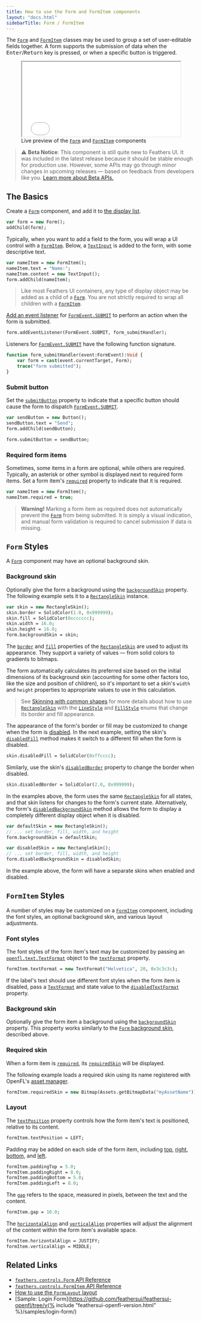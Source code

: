 ```yaml
---
title: How to use the Form and FormItem components
layout: "docs.html"
sidebarTitle: Form / FormItem
---
```


The [`Form`](https://api.feathersui.com/current/feathers/controls/Form.html) and [`FormItem`](https://api.feathersui.com/current/feathers/controls/FormItem.html) classes may be used to group a set of user-editable fields together. A form supports the submission of data when the <kbd>Enter</kbd>/<kbd>Return</kbd> key is pressed, or when a specific button is triggered.

<figure>
<iframe src="/learn/haxe-openfl/samples/form.html" width="100%" height="200"></iframe>
<figcaption>Live preview of the <a href="https://api.feathersui.com/current/feathers/controls/Form.html"><code>Form</code></a> and <a href="https://api.feathersui.com/current/feathers/controls/FormItem.html"><code>FormItem</code></a> components</figcaption>
</figure>

> ⚠️ **Beta Notice**: This component is still quite new to Feathers UI. It was included in the latest release because it should be stable enough for production use. However, some APIs may go through minor changes in upcoming releases — based on feedback from developers like you. [Learn more about Beta APIs.](./semver.md#beta-apis)

## The Basics

Create a [`Form`](https://api.feathersui.com/current/feathers/controls/Form.html) component, and add it to [the display list](https://books.openfl.org/openfl-developers-guide/display-programming/basics-of-display-programming.html).

```haxe
var form = new Form();
addChild(form);
```

Typically, when you want to add a field to the form, you will wrap a UI control with a [`FormItem`](https://api.feathersui.com/current/feathers/controls/FormItem.html). Below, a [`TextInput`](./text-input.md) is added to the form, with some descriptive text.

```haxe
var nameItem = new FormItem();
nameItem.text = "Name:";
nameItem.content = new TextInput();
form.addChild(nameItem);
```

> Like most Feathers UI containers, any type of display object may be added as a child of a [`Form`](https://api.feathersui.com/current/feathers/controls/Form.html). You are not strictly required to wrap all children with a [`FormItem`](https://api.feathersui.com/current/feathers/controls/FormItem.html).

[Add an event listener](https://books.openfl.org/openfl-developers-guide/handling-events/basics-of-handling-events.html) for [`FormEvent.SUBMIT`](https://api.feathersui.com/current/feathers/events/FormEvent.html#SUBMIT) to perform an action when the form is submitted.

```haxe
form.addEventListener(FormEvent.SUBMIT, form_submitHandler);
```

Listeners for [`FormEvent.SUBMIT`](https://api.feathersui.com/current/feathers/events/FormEvent.html#SUBMIT) have the following function signature.

```haxe
function form_submitHandler(event:FormEvent):Void {
    var form = cast(event.currentTarget, Form);
    trace("form submitted");
}
```

### Submit button

Set the [`submitButton`](https://api.feathersui.com/current/feathers/controls/Form.html#submitButton) property to indicate that a specific button should cause the form to dispatch [`FormEvent.SUBMIT`](https://api.feathersui.com/current/feathers/events/FormEvent.html#SUBMIT).

```haxe
var sendButton = new Button();
sendButton.text = "Send";
form.addChild(sendButton);

form.submitButton = sendButton;
```

### Required form items

Sometimes, some items in a form are optional, while others are required. Typically, an asterisk or other symbol is displayed next to required form items. Set a form item's [`required`](https://api.feathersui.com/current/feathers/controls/FormItem.html#required) property to indicate that it is required.

```haxe
var nameItem = new FormItem();
nameItem.required = true;
```

> **Warning!** Marking a form item as required does not automatically prevent the [`Form`](https://api.feathersui.com/current/feathers/controls/Form.html) from being submitted. It is simply a visual indication, and manual form validation is required to cancel submission if data is missing.

## `Form` Styles

A [`Form`](https://api.feathersui.com/current/feathers/controls/Form.html) component may have an optional background skin.

### Background skin

Optionally give the form a background using the [`backgroundSkin`](https://api.feathersui.com/current/feathers/controls/LayoutGroup.html#backgroundSkin) property. The following example sets it to a [`RectangleSkin`](https://api.feathersui.com/current/feathers/skins/RectangleSkin.html) instance.

```haxe
var skin = new RectangleSkin();
skin.border = SolidColor(1.0, 0x999999);
skin.fill = SolidColor(0xcccccc);
skin.width = 16.0;
skin.height = 16.0;
form.backgroundSkin = skin;
```

The [`border`](https://api.feathersui.com/current/feathers/skins/BaseGraphicsPathSkin.html#border) and [`fill`](https://api.feathersui.com/current/feathers/skins/BaseGraphicsPathSkin.html#fill) properties of the [`RectangleSkin`](https://api.feathersui.com/current/feathers/skins/RectangleSkin.html) are used to adjust its appearance. They support a variety of values — from solid colors to gradients to bitmaps.

The form automatically calculates its preferred size based on the initial dimensions of its background skin (accounting for some other factors too, like the size and position of children), so it's important to set a skin's `width` and `height` properties to appropriate values to use in this calculation.

> See [Skinning with common shapes](./shape-skins.md) for more details about how to use [`RectangleSkin`](https://api.feathersui.com/current/feathers/skins/RectangleSkin.html) with the [`LineStyle`](https://api.feathersui.com/current/feathers/graphics/LineStyle.html) and [`FillStyle`](https://api.feathersui.com/current/feathers/graphics/FillStyle.html) enums that change its border and fill appearance.

The appearance of the form's border or fill may be customized to change when the form is [disabled](https://api.feathersui.com/current/feathers/core/IUIControl.html#enabled). In the next example, setting the skin's [`disabledFill`](https://api.feathersui.com/current/feathers/skins/RectangleSkin.html#disabledFill) method makes it switch to a different fill when the form is disabled.

```haxe
skin.disabledFill = SolidColor(0xffcccc);
```

Similarly, use the skin's [`disabledBorder`](https://api.feathersui.com/current/feathers/skins/RectangleSkin.html#disabledBorder) property to change the border when disabled.

```haxe
skin.disabledBorder = SolidColor(2.0, 0x999999);
```

In the examples above, the form uses the same [`RectangleSkin`](https://api.feathersui.com/current/feathers/skins/RectangleSkin.html) for all states, and that skin listens for changes to the form's current state. Alternatively, the form's [`disabledBackgroundSkin`](https://api.feathersui.com/current/feathers/controls/LayoutGroup.html#disabledBackgroundSkin) method allows the form to display a completely different display object when it is disabled.

```haxe
var defaultSkin = new RectangleSkin();
// ... set border, fill, width, and height
form.backgroundSkin = defaultSkin;

var disabledSkin = new RectangleSkin();
// ... set border, fill, width, and height
form.disabledBackgroundSkin = disabledSkin;
```

In the example above, the form will have a separate skins when enabled and disabled.

## `FormItem` Styles

A number of styles may be customized on a [`FormItem`](https://api.feathersui.com/current/feathers/controls/FormItem.html) component, including the font styles, an optional background skin, and various layout adjustments.

### Font styles

The font styles of the form item's text may be customized by passing an [`openfl.text.TextFormat`](https://api.openfl.org/openfl/text/TextFormat.html) object to the [`textFormat`](https://api.feathersui.com/current/feathers/controls/FormItem.html#textFormat) property.

```haxe
formItem.textFormat = new TextFormat("Helvetica", 20, 0x3c3c3c);
```

If the label's text should use different font styles when the form item is disabled, pass a [`TextFormat`](https://api.openfl.org/openfl/text/TextFormat.html) and state value to the [`disabledTextFormat`](https://api.feathersui.com/current/feathers/controls/FormItem.html#disabledTextFormat) property.

### Background skin

Optionally give the form item a background using the [`backgroundSkin`](https://api.feathersui.com/current/feathers/controls/FormItem.html#backgroundSkin) property. This property works similarly to the [`Form` background skin](#background-skin), described above.

### Required skin

When a form item is [`required`](https://api.feathersui.com/current/feathers/controls/FormItem.html#required), its [`requiredSkin`](https://api.feathersui.com/current/feathers/controls/FormItem.html#requiredSkin) will be displayed.

The following example loads a required skin using its name registered with OpenFL's [asset manager](https://api.openfl.org/openfl/utils/Assets.html).

```haxe
formItem.requiredSkin = new Bitmap(Assets.getBitmapData("myAssetName"));
```

### Layout

The [`textPosition`](https://api.feathersui.com/current/feathers/controls/FormItem.html#textPosition) property controls how the form item's text is positioned, relative to its content.

```haxe
formItem.textPosition = LEFT;
```

Padding may be added on each side of the form item, including [top](https://api.feathersui.com/current/feathers/controls/FormItem.html#paddingTop), [right](https://api.feathersui.com/current/feathers/controls/FormItem.html#paddingRight), [bottom](https://api.feathersui.com/current/feathers/controls/FormItem.html#paddingBottom), and [left](https://api.feathersui.com/current/feathers/controls/FormItem.html#paddingLeft).

```haxe
formItem.paddingTop = 5.0;
formItem.paddingRight = 8.0;
formItem.paddingBottom = 5.0;
formItem.paddingLeft = 8.0;
```

The [`gap`](https://api.feathersui.com/current/feathers/controls/FormItem.html#gap) refers to the space, measured in pixels, between the text and the content.

```haxe
formItem.gap = 10.0;
```

The [`horizontalAlign`](https://api.feathersui.com/current/feathers/controls/FormItem.html#horizontalAlign) and [`verticalAlign`](https://api.feathersui.com/current/feathers/controls/FormItem.html#verticalAlign) properties will adjust the alignment of the content within the form item's available space.

```haxe
formItem.horizontalAlign = JUSTIFY;
formItem.verticalAlign = MIDDLE;
```

## Related Links

- [`feathers.controls.Form` API Reference](https://api.feathersui.com/current/feathers/controls/Form.html)
- [`feathers.controls.FormItem` API Reference](https://api.feathersui.com/current/feathers/controls/FormItem.html)
- [How to use the `FormLayout` layout](./form-layout.md)
- [Sample: Login Form](https://github.com/feathersui/feathersui-openfl/tree/v{% include "feathersui-openfl-version.html" %}/samples/login-form/)